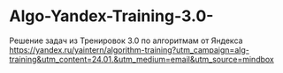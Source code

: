 # Algo-Yandex-Training-3.0-

Решение задач из Тренировок 3.0 по алгоритмам от Яндекса
https://yandex.ru/yaintern/algorithm-training?utm_campaign=alg-training&utm_content=24.01.&utm_medium=email&utm_source=mindbox
